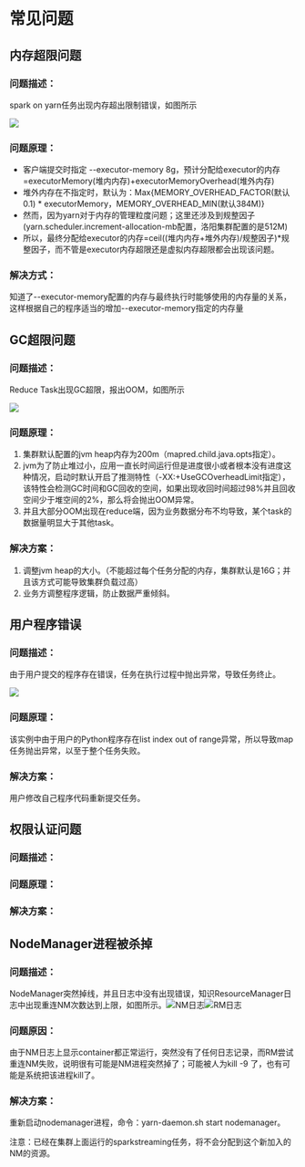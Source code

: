 # 常见问题

## 内存超限问题

### 问题描述：

spark on yarn任务出现内存超出限制错误，如图所示

![](../.gitbook/assets/chang-jian-cuo-wu-nei-cun-chao-xian.jpg)

### 问题原理：

* 客户端提交时指定 --executor-memory 8g，预计分配给executor的内存=executorMemory\(堆内内存\)+executorMemoryOverhead\(堆外内存\)
* 堆外内存在不指定时，默认为：Max{MEMORY\_OVERHEAD\_FACTOR\(默认0.1\) \* executorMemory，MEMORY\_OVERHEAD\_MIN\(默认384M\)}
* 然而，因为yarn对于内存的管理粒度问题；这里还涉及到规整因子\(yarn.scheduler.increment-allocation-mb配置，洛阳集群配置的是512M\)
* 所以，最终分配给executor的内存=ceil\(\(堆内内存+堆外内存\)/规整因子\)\*规整因子，而不管是executor内存超限还是虚拟内存超限都会出现该问题。

### 解决方式：

知道了--executor-memory配置的内存与最终执行时能够使用的内存量的关系，这样根据自己的程序适当的增加--executor-memory指定的内存量

## GC超限问题

### 问题描述：

Reduce Task出现GC超限，报出OOM，如图所示

![](../.gitbook/assets/chang-jian-cuo-wu-gc-chao-xian.JPG)

### 问题原理：

1. 集群默认配置的jvm heap内存为200m（mapred.child.java.opts指定）。
2. jvm为了防止堆过小，应用一直长时间运行但是进度很小或者根本没有进度这种情况，启动时默认开启了推测特性（-XX:+UseGCOverheadLimit指定），该特性会检测GC时间和GC回收的空间，如果出现收回时间超过98%并且回收空间少于堆空间的2%，那么将会抛出OOM异常。
3. 并且大部分OOM出现在reduce端，因为业务数据分布不均导致，某个task的数据量明显大于其他task。

### 解决方案：

1. 调整jvm heap的大小。（不能超过每个任务分配的内存，集群默认是16G；并且该方式可能导致集群负载过高）
2. 业务方调整程序逻辑，防止数据严重倾斜。

## 用户程序错误

### 问题描述：

由于用户提交的程序存在错误，任务在执行过程中抛出异常，导致任务终止。

![](../.gitbook/assets/chang-jian-cuo-wu-yong-hu-cheng-xu-cuo-wu.JPG)

### 问题原理：

该实例中由于用户的Python程序存在list index out of range异常，所以导致map任务抛出异常，以至于整个任务失败。

### 解决方案：

用户修改自己程序代码重新提交任务。

## 权限认证问题

### 问题描述：

### 问题原理：

### 解决方案：

## NodeManager进程被杀掉

### 问题描述：

NodeManager突然掉线，并且日志中没有出现错误，知识ResourceManager日志中出现重连NM次数达到上限，如图所示。![](../.gitbook/assets/jin-cheng-tu-ran-bei-sha.jpg)NM日志![](../.gitbook/assets/rm-lian-jie-bu-shang-nm.jpg)RM日志

### 问题原因：

由于NM日志上显示container都正常运行，突然没有了任何日志记录，而RM尝试重连NM失败，说明很有可能是NM进程突然掉了；可能被人为kill -9 了，也有可能是系统把该进程kill了。

### 解决方案：

重新启动nodemanager进程，命令：yarn-daemon.sh start nodemanager。

注意：已经在集群上面运行的sparkstreaming任务，将不会分配到这个新加入的NM的资源。

